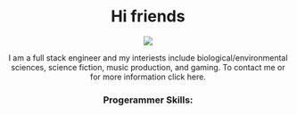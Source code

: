 <div align='center'>
  <h1 align="center">Hi friends</h1>
  <img src='https://31.media.tumblr.com/be4e12220a93a6dd29de0a7e1385d31d/tumblr_mn73ve6vbW1rg5bz8o1_500.gif'>
<p>
I am a full stack engineer and my interiests include biological/environmental sciences, science fiction, music production, and gaming. To contact me or for more information click here.
</p>
<h3>Progerammer Skills:</h3>
</div>
